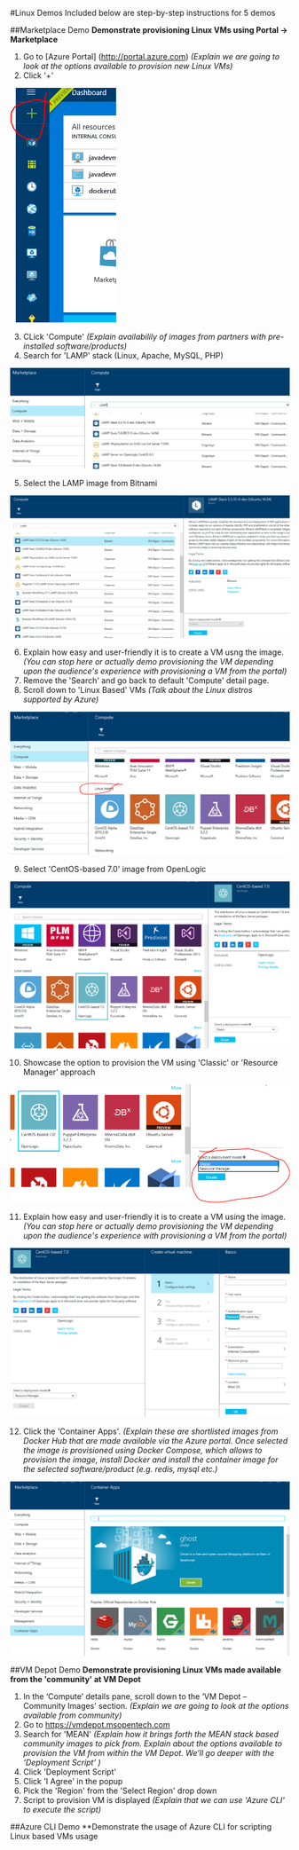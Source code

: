 #Linux Demos
Included below are step-by-step instructions for 5 demos

##Marketplace Demo
**Demonstrate provisioning Linux VMs using Portal -> Marketplace**

  1. Go to [Azure Portal] (http://portal.azure.com) *(Explain we are going to look at the options available to provision new Linux VMs)*
  2. Click '+' 

  ![Portal New Resource](media/image001.png)

  3. CLick 'Compute' *(Explain availabilily of images from partners with pre-installed software/products)*
  4. Search for 'LAMP' stack (Linux, Apache, MySQL, PHP)
 
  ![Portal Search LAMP](media/image003.png)
  
  5. Select the LAMP image from Bitnami
  
  ![Portal Select VM](media/image005.png)

  6. Explain how easy and user-friendly it is to create a VM usng the image. *(You can stop here or actually demo provisioning the VM depending upon the audience's experience with provisioning a VM from the portal)*
  7. Remove the 'Search' and go back to default 'Compute' detail page.
  8. Scroll down to 'Linux Based' VMs *(Talk about the Linux distros supported by Azure)*
   
  ![Portal Select Linux VM](media/image007.png)  

  9. Select 'CentOS-based 7.0' image from OpenLogic
   
  ![Select CentOS](media/image009.png) 

  10. Showcase the option to provision the VM using 'Classic' or 'Resource Manager' approach
  
  ![Provision VM](media/image011.png) 
  
  11. Explain how easy and user-friendly it is to create a VM using the image. *(You can stop here or actually demo provisioning the VM depending upon the audience's experience with provisioning a VM from the portal)*
  
  ![Select OpenLogic VM](media/image013.png)

  12. Click the 'Container Apps'. *(Explain these are shortlisted images from Docker Hub that are made available via the Azure portal. Once selected the image is provisioned using Docker Compose, which allows to provision the image, install Docker and install the container image for the selected software/product (e.g. redis, mysql etc.)*
  
  ![Container Apps](media/image015.png)

  ##VM Depot Demo
  **Demonstrate provisioning Linux VMs made available from the 'community' at VM Depot**
  
  1. In the ‘Compute’ details pane, scroll down to the ‘VM Depot – Community Images’ section. *(Explain we are going to look at the options available from community)*
  2. Go to https://vmdepot.msopentech.com
  3. Search for 'MEAN' *(Explain how it brings forth the MEAN stack based community images to pick from. Explain about the options available to provision the VM from within the VM Depot. We’ll go deeper with the ‘Deployment Script’ )*
  4. Click 'Deployment Script'
  5. Click 'I Agree' in the popup
  6. Pick the 'Region' from the 'Select Region' drop down
  7. Script to provision VM is displayed *(Explain that we can use 'Azure CLI' to execute the script)*


##Azure CLI Demo
**Demonstrate the usage of Azure CLI for scripting Linux based VMs usage

  



